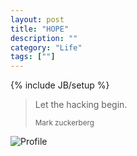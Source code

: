```yaml
---
layout: post
title: "HOPE"
description: ""
category: "Life"
tags: [""]
---
```


{% include JB/setup %}

<blockquote>
	<p>Let the hacking begin.</p>
	<small>Mark zuckerberg</small>
</blockquote>

![Profile](http://fmn.rrimg.com/fmn064/20130718/1705/p/m2w300h300q85lt_original_RCCV_0b2000000da11190.jpg)

